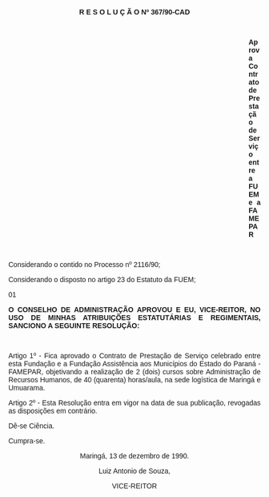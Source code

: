 <BODY>

<FONT SIZE=2><P ALIGN="JUSTIFY"></P>
</FONT><B><FONT FACE="Arial"><P ALIGN="CENTER">R E S O L U &Ccedil; &Atilde; O Nº 367/90-CAD</P>
</B><P ALIGN="JUSTIFY"></P>
<P ALIGN="JUSTIFY">&nbsp;</P><DIR>
<DIR>
<DIR>
<DIR>
<DIR>
<DIR>
<DIR>
<DIR>
<DIR>
<DIR>
<DIR>
<DIR>

<B><P ALIGN="JUSTIFY">Aprova Contrato de Presta&ccedil;&atilde;o de Servi&ccedil;o entre a FUEM e a FAMEPAR</P>
</B><P ALIGN="JUSTIFY"></P>
<P ALIGN="JUSTIFY">&nbsp;</P></DIR>
</DIR>
</DIR>
</DIR>
</DIR>
</DIR>
</DIR>
</DIR>
</DIR>
</DIR>
</DIR>
</DIR>

<P ALIGN="JUSTIFY">Considerando o contido no Processo nº 2116/90; </P>
<P ALIGN="JUSTIFY">Considerando o disposto no artigo 23 do Estatuto da FUEM;</P>
<P ALIGN="JUSTIFY"></P>
<P ALIGN="JUSTIFY">01</P>
<B><P ALIGN="JUSTIFY">O CONSELHO DE ADMINISTRA&Ccedil;&Atilde;O APROVOU E EU, VICE-REITOR, NO USO DE MINHAS ATRIBUI&Ccedil;&Otilde;ES ESTATUT&Aacute;RIAS E REGIMENTAIS, SANCIONO A SEGUINTE RESOLU&Ccedil;&Atilde;O:</P>
</B><P ALIGN="JUSTIFY"></P>
<P ALIGN="JUSTIFY">&nbsp;</P>
<P ALIGN="JUSTIFY">Artigo 1º - Fica aprovado o Contrato de Presta&ccedil;&atilde;o de Servi&ccedil;o celebrado entre esta Funda&ccedil;&atilde;o e a Funda&ccedil;&atilde;o Assist&ecirc;ncia aos Munic&iacute;pios do Estado do Paran&aacute; - FAMEPAR, objetivando a realiza&ccedil;&atilde;o de 2 (dois) cursos sobre Administra&ccedil;&atilde;o de Recursos Humanos, de 40 (quarenta) horas/aula, na sede log&iacute;stica de Maring&aacute; e Umuarama.</P>
<P ALIGN="JUSTIFY">Artigo 2º - Esta Resolu&ccedil;&atilde;o entra em vigor na data de sua publica&ccedil;&atilde;o, revogadas as disposi&ccedil;&otilde;es em contr&aacute;rio.</P>
<P ALIGN="JUSTIFY">D&ecirc;-se Ci&ecirc;ncia.</P>
<P ALIGN="JUSTIFY">Cumpra-se.</P>
<P ALIGN="JUSTIFY"></P>
<P ALIGN="CENTER">Maring&aacute;, 13 de dezembro de 1990.</P>
<P ALIGN="CENTER"></P>
<P ALIGN="CENTER">Luiz Antonio de Souza,</P>
<P ALIGN="CENTER">VICE-REITOR</P></FONT></BODY>
